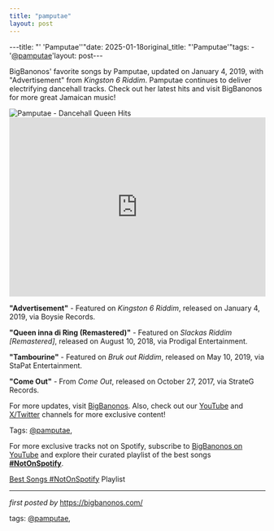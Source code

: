 ```yaml
---
title: "pamputae"
layout: post
---
```

---title: "' 'Pamputae''"date: 2025-01-18original_title: "'Pamputae'"tags:  - '[@pamputae](/tags/pamputae/)'layout: post---<!-- Introductory Text --><p>BigBanonos' favorite songs by Pamputae, updated on January 4, 2019, with "Advertisement" from *Kingston 6 Riddim*. Pamputae continues to deliver electrifying dancehall tracks. Check out her latest hits and visit BigBanonos for more great Jamaican music!</p> <!-- Featured Image --><div> <img src="https://jamaica-gleaner.com/sites/default/files/styles/jg_article_image/public/media/article_images/2022/02/04/1631822/5899375.jpg?itok=VwMNQOEK" alt="Pamputae - Dancehall Queen Hits" /></div> <!-- Spotify Playlist Embed --><div> <iframe src="https://open.spotify.com/embed/playlist/6zIyBgslRzyLKc3XZAzrnX?utm_source=generator" width="100%" height="352" frameBorder="0" allowfullscreen="" allow="autoplay; clipboard-write; encrypted-media; fullscreen; picture-in-picture" loading="lazy"></iframe></div> <!-- Song Information --><div> <p><strong>"Advertisement"</strong> - Featured on *Kingston 6 Riddim*, released on January 4, 2019, via Boysie Records.</p> <p><strong>"Queen inna di Ring (Remastered)"</strong> - Featured on *Slackas Riddim [Remastered]*, released on August 10, 2018, via Prodigal Entertainment.</p> <p><strong>"Tambourine"</strong> - Featured on *Bruk out Riddim*, released on May 10, 2019, via StaPat Entertainment.</p> <p><strong>"Come Out"</strong> - From *Come Out*, released on October 27, 2017, via StrateG Records.</p></div> <!-- Footer Links --><div> <p>For more updates, visit <a href="https://bigbanonos.com/" target="_blank">BigBanonos</a>. Also, check out our <a href="https://www.youtube.com/[@BigBanonos](/tags/BigBanonos/)" target="_blank">YouTube</a> and <a href="https://x.com/bigbanonos" target="_blank">X/Twitter</a> channels for more exclusive content!</p></div> <!-- Tags --><p>Tags: [@pamputae](/tags/pamputae/),</p><!--Subscribe and Playlist Links--><div>    <p>For more exclusive tracks not on Spotify, subscribe to <a href="https://www.youtube.com/[@BigBanonos](/tags/BigBanonos/)" target="_blank">BigBanonos on YouTube</a> and explore their curated playlist of the best songs <strong>[#NotOnSpotify](/tags/NotOnSpotify/)</strong>.</p>    <p><a href="https://www.youtube.com/playlist?list=PLtuNtuTatqI0kFahUCbtbfenC_ET5O_tr" target="_blank">Best Songs [#NotOnSpotify](/tags/NotOnSpotify/) Playlist<br /></a></p></div><hr /><p><em>first posted by</em> <a href="https://bigbanonos.com/" rel="noopener" target="_new">https://bigbanonos.com/</a></p><p>tags: [@pamputae](/tags/pamputae/),</p>